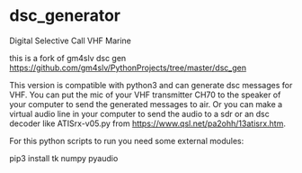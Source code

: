 # dsc_generator
Digital Selective Call VHF Marine

this is a fork of gm4slv dsc gen https://github.com/gm4slv/PythonProjects/tree/master/dsc_gen

This version is compatible with python3 and can generate dsc messages for VHF.
You can put the mic of your VHF transmitter CH70 to the speaker of your computer to send the generated messages to air.
Or you can make a virtual audio line in your computer to send the audio to a sdr or an dsc decoder like ATISrx-v05.py from https://www.qsl.net/pa2ohh/13atisrx.htm.

For this python scripts to run you need some external modules:

pip3 install tk numpy pyaudio
